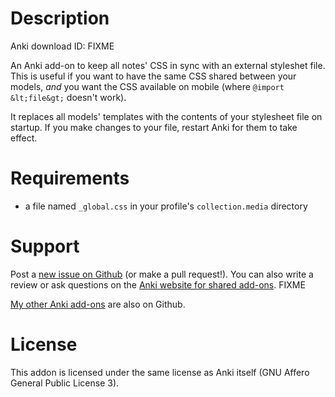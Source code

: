# Description

Anki download ID:  FIXME

An Anki add-on to keep all notes' CSS in sync with an external styleshet file.
This is useful if you want to have the same CSS shared between your models,
*and* you want the CSS available on mobile (where `@import &lt;file&gt;` doesn't
work).

It replaces all models' templates with the contents of your stylesheet file
on startup. If you make changes to your file, restart Anki for them to take
effect.

# Requirements

- a file named `_global.css` in your profile's `collection.media` directory

# Support

Post a [new issue on Github](https://github.com/Arthaey/anki-global-css/issues/new)
(or make a pull request!). You can also write a review or ask questions on the
[Anki website for shared add-ons](https://ankiweb.net/shared/info/). FIXME

[My other Anki add-ons](https://github.com/search?q=user%3AArthaey+anki)
are also on Github.

# License

This addon is licensed under the same license as Anki itself (GNU Affero General
Public License 3).
